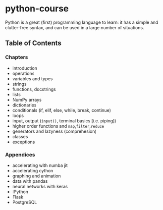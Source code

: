 # python-course

Python is a great (first) programming language to learn: it has a simple and clutter-free syntax, and can be used in a large number of situations.



## Table of Contents

### Chapters
 - introduction
 - operations
 - variables and types
 - strings
 - functions, docstrings
 - lists
 - NumPy arrays
 - dictionaries
 - conditionals (if, elif, else, while, break, continue)
 - loops
 - input, output (`input()`, terminal basics [i.e. piping])
 - higher order functions and `map`,`filter`,`reduce`
 - generators and lazyness (comprehesion)
 - classes
 - exceptions

### Appendices
 - accelerating with numba jit
 - accelerating cython
 - graphing and animation
 - data with pandas
 - neural networks with keras
 - IPython
 - Flask
 - PostgreSQL
